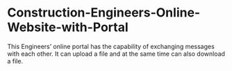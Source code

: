# Construction-Engineers-Online-Website-with-Portal
This Engineers’ online portal has the capability of exchanging messages with each other. It can upload a file and at the same time can also download a file. 
